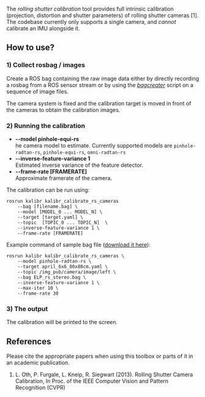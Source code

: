 The _rolling shutter calibration_ tool provides full intrinsic calibration (projection, distortion and shutter parameters) of rolling shutter cameras [1]. The codebase currently only supports a single camera, and *cannot* calibrate an IMU alongside it.


## How to use?

### 1) Collect rosbag / images
Create a ROS bag containing the raw image data either by directly recording a rosbag from a ROS sensor stream or by using the _[bagcreater](bag-format)_ script on a sequence of image files.

The camera system is fixed and the calibration target is moved in front of the cameras to obtain the calibration images. 

### 2) Running the calibration


* **--model pinhole-equi-rs**<br>
    he camera model to estimate. Currently supported models are `pinhole-radtan-rs`, `pinhole-equi-rs`, `omni-radtan-rs`<br>
* **--inverse-feature-variance 1**<br>
    Estimated inverse variance of the feature detector.<br>
* **--frame-rate [FRAMERATE]**<br>
    Approximate framerate of the camera.<br>


The calibration can be run using:
```
rosrun kalibr kalibr_calibrate_rs_cameras 
    --bag [filename.bag] \
    --model [MODEL_0 ... MODEL_N] \
    --target [target.yaml] \
    --topic  [TOPIC_0 ... TOPIC_N]  \
    --inverse-feature-variance 1 \
    --frame-rate [FRAMERATE]
```


Example command of sample bag file ([download it here](downloads)):
```
rosrun kalibr kalibr_calibrate_rs_cameras \
	--model pinhole-radtan-rs \
	--target april_6x6_80x80cm.yaml \
	--topic /img_pub/camera/image/left \
	--bag ELP_rs_stereo.bag \
	--inverse-feature-variance 1 \
	--max-iter 10 \
	--frame-rate 30
```

### 3) The output
The calibration will be printed to the screen.

## References
Please cite the appropriate papers when using this toolbox or parts of it in an academic publication.

1. <a name="othlu"></a>L. Oth, P. Furgale, L. Kneip, R. Siegwart (2013). Rolling Shutter Camera Calibration, In Proc. of the IEEE Computer Vision and Pattern Recognition (CVPR)

